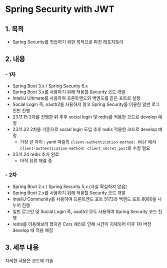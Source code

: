 # Spring Security with JWT

## 1. 목적
- Spring Security를 학습하기 위한 목적으로 파진 레포지토리

## 2. 내용
###    - 1차
- Spring Boot 3.x / Spring Security 6.x
- Spring Boot 3.x를 사용하기 위해 적용할 Security 코드 개발
- IntelliJ Ultimate를 사용하여 프론트엔드와 백엔드를 같은 포트로 실행
- Social Login 즉, oauth2를 사용하지 않고 Spring Security를 이용한 일반 로그인만 진행
- 23.11.15 2차를 진행한 뒤 추후 social login 및 redis를 적용한 코드로 develop 예정
- 23.11.22 2차를 기준으로 social login 도입 추후 redis 적용한 코드로 develop 예정
  - 가장 큰 차이 : yaml 파일의 ```client-authentication-method: POST``` 에서 ```client-authentication-method: client_secret_post```로 수정 필요
- 23.11.24 redis 추가 완료
  - 아직 요류 해결 중
###    - 2차
- Spring Boot 2.x / Spring Security 5.x (사실 확실하지 않음)
- Spring Boot 2.x를 사용하기 위해 적용할 Security 코드 개발
- IntelliJ Community를 사용하여 프론트엔드 포트 5173과 백엔드 포트 8080을 나누어 진행
- 일반 로그인 및 Social Login 즉, oauth2 모두 사용하여 Spring Security 코드 진행
- redis를 이용해보려 했지만 Cors 에러로 인해 시간이 지체되어 이후 1차 버전 develop 때 적용 예정

## 3. 세부 내용
자세한 내용은 코드에 기술
